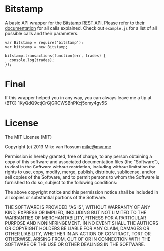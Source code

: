 # Bitstamp

A basic API wrapper for the [Bitstamp REST API](https://www.bitstamp.net/api/). Please refer to [their documentation](https://www.bitstamp.net/api/) for all calls explained. Check out `example.js` for a list of all possible calls and their parameters.

    var Bitstamp = require('bitstamp');
    var bitstamp = new Bitstamp;

    bitstamp.transactions(function(err, trades) {
      console.log(trades);  
    });

# Final

If this wrapper helped you in any way, you can always leave me a tip at (BTC) 1KyQdQ9ctjCrGjGRCWSBhPKcj5omy4gv5S

# License

The MIT License (MIT)

Copyright (c) 2013 Mike van Rossum mike@mvr.me

Permission is hereby granted, free of charge, to any person obtaining a copy of this software and associated documentation files (the "Software"), to deal in the Software without restriction, including without limitation the rights to use, copy, modify, merge, publish, distribute, sublicense, and/or sell copies of the Software, and to permit persons to whom the Software is furnished to do so, subject to the following conditions:

The above copyright notice and this permission notice shall be included in all copies or substantial portions of the Software.

THE SOFTWARE IS PROVIDED "AS IS", WITHOUT WARRANTY OF ANY KIND, EXPRESS OR IMPLIED, INCLUDING BUT NOT LIMITED TO THE WARRANTIES OF MERCHANTABILITY, FITNESS FOR A PARTICULAR PURPOSE AND NONINFRINGEMENT. IN NO EVENT SHALL THE AUTHORS OR COPYRIGHT HOLDERS BE LIABLE FOR ANY CLAIM, DAMAGES OR OTHER LIABILITY, WHETHER IN AN ACTION OF CONTRACT, TORT OR OTHERWISE, ARISING FROM, OUT OF OR IN CONNECTION WITH THE SOFTWARE OR THE USE OR OTHER DEALINGS IN THE SOFTWARE.